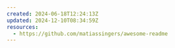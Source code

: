 ```yaml
---
created: 2024-06-18T12:24:13Z
updated: 2024-12-10T08:34:59Z
resources:
  - https://github.com/matiassingers/awesome-readme
---
```

